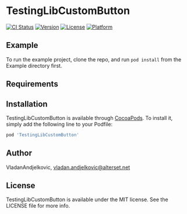 # TestingLibCustomButton

[![CI Status](https://img.shields.io/travis/VladanAndjelkovic/TestingLibCustomButton.svg?style=flat)](https://travis-ci.org/VladanAndjelkovic/TestingLibCustomButton)
[![Version](https://img.shields.io/cocoapods/v/TestingLibCustomButton.svg?style=flat)](https://cocoapods.org/pods/TestingLibCustomButton)
[![License](https://img.shields.io/cocoapods/l/TestingLibCustomButton.svg?style=flat)](https://cocoapods.org/pods/TestingLibCustomButton)
[![Platform](https://img.shields.io/cocoapods/p/TestingLibCustomButton.svg?style=flat)](https://cocoapods.org/pods/TestingLibCustomButton)

## Example

To run the example project, clone the repo, and run `pod install` from the Example directory first.

## Requirements

## Installation

TestingLibCustomButton is available through [CocoaPods](https://cocoapods.org). To install
it, simply add the following line to your Podfile:

```ruby
pod 'TestingLibCustomButton'
```

## Author

VladanAndjelkovic, vladan.andjelkovic@alterset.net

## License

TestingLibCustomButton is available under the MIT license. See the LICENSE file for more info.
